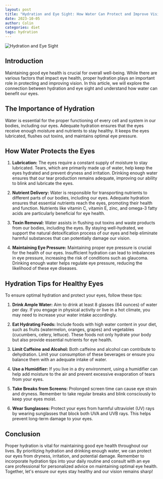```yaml
---
layout: post
title: "Hydration and Eye Sight: How Water Can Protect and Improve Vision"
date: 2023-10-05
author: Colin
categories: diet
tags: hydration
---
```


![Hydration and Eye Sight](https://source.unsplash.com/1600x900/?water)

## Introduction

Maintaining good eye health is crucial for overall well-being. While there are various factors that impact eye health, proper hydration plays an important role in protecting and improving vision. In this article, we will explore the connection between hydration and eye sight and understand how water can benefit our eyes.

## The Importance of Hydration

Water is essential for the proper functioning of every cell and system in our bodies, including our eyes. Adequate hydration ensures that the eyes receive enough moisture and nutrients to stay healthy. It keeps the eyes lubricated, flushes out toxins, and maintains optimal eye pressure.

## How Water Protects the Eyes

1. **Lubrication:** The eyes require a constant supply of moisture to stay lubricated. Tears, which are primarily made up of water, help keep the eyes hydrated and prevent dryness and irritation. Drinking enough water ensures that our tear production remains adequate, improving our ability to blink and lubricate the eyes.

2. **Nutrient Delivery:** Water is responsible for transporting nutrients to different parts of our bodies, including our eyes. Adequate hydration ensures that essential nutrients reach the eyes, promoting their health and function. Nutrients like vitamin C, vitamin E, zinc, and omega-3 fatty acids are particularly beneficial for eye health.

3. **Toxin Removal:** Water assists in flushing out toxins and waste products from our bodies, including the eyes. By staying well-hydrated, we support the natural detoxification process of our eyes and help eliminate harmful substances that can potentially damage our vision.

4. **Maintaining Eye Pressure:** Maintaining proper eye pressure is crucial for the health of our eyes. Insufficient hydration can lead to imbalances in eye pressure, increasing the risk of conditions such as glaucoma. Drinking enough water helps regulate eye pressure, reducing the likelihood of these eye diseases.

## Hydration Tips for Healthy Eyes

To ensure optimal hydration and protect your eyes, follow these tips:

1. **Drink Ample Water:** Aim to drink at least 8 glasses (64 ounces) of water per day. If you engage in physical activity or live in a hot climate, you may need to increase your water intake accordingly.

2. **Eat Hydrating Foods:** Include foods with high water content in your diet, such as fruits (watermelon, oranges, grapes) and vegetables (cucumbers, celery, lettuce). These foods not only hydrate your body but also provide essential nutrients for eye health.

3. **Limit Caffeine and Alcohol:** Both caffeine and alcohol can contribute to dehydration. Limit your consumption of these beverages or ensure you balance them with an adequate intake of water.

4. **Use a Humidifier:** If you live in a dry environment, using a humidifier can help add moisture to the air and prevent excessive evaporation of tears from your eyes.

5. **Take Breaks from Screens:** Prolonged screen time can cause eye strain and dryness. Remember to take regular breaks and blink consciously to keep your eyes moist.

6. **Wear Sunglasses:** Protect your eyes from harmful ultraviolet (UV) rays by wearing sunglasses that block both UVA and UVB rays. This helps prevent long-term damage to your eyes.

## Conclusion

Proper hydration is vital for maintaining good eye health throughout our lives. By prioritizing hydration and drinking enough water, we can protect our eyes from dryness, irritation, and potential damage. Remember to incorporate hydration tips into your daily routine and consult with an eye care professional for personalized advice on maintaining optimal eye health. Together, let's ensure our eyes stay healthy and our vision remains sharp!